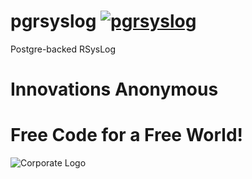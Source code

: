 # pgrsyslog [![pgrsyslog](https://github.com/InnovAnon-Inc/pgrsyslog/actions/workflows/pkgrel.yml/badge.svg)](https://github.com/InnovAnon-Inc/pgrsyslog/actions/workflows/pkgrel.yml)
Postgre-backed RSysLog

# Innovations Anonymous
Free Code for a Free World!
==========
![Corporate Logo](https://innovanon-inc.github.io/assets/images/logo.gif)

